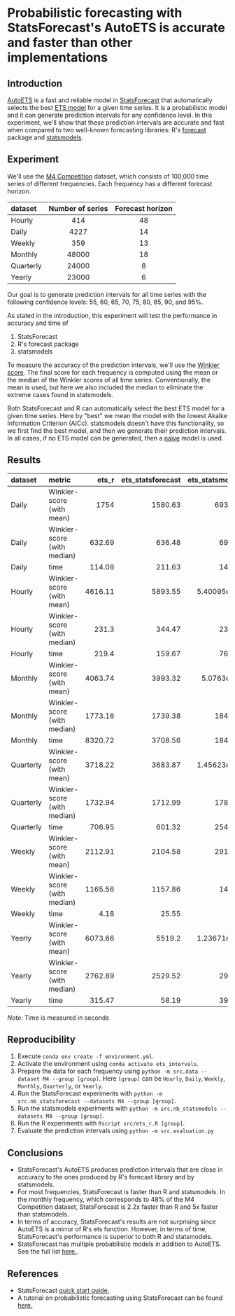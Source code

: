 # Probabilistic forecasting with StatsForecast's AutoETS is accurate and faster than other implementations  

## Introduction 

[AutoETS](https://nixtla.github.io/statsforecast/models.html#autoets) is a fast and reliable model in [StatsForecast](https://nixtla.github.io/statsforecast/) that automatically selects the best [ETS model](https://www.otexts.com/fpp3/ets.html) for a given time series. It is a probabilistic model and it can generate prediction intervals for any confidence level. In this experiment, we'll show that these prediction intervals are accurate and fast when compared to two well-known forecasting libraries: R's [forecast](https://pkg.robjhyndman.com/forecast/) package and [statsmodels](https://www.statsmodels.org/dev/index.html). 

## Experiment 

We'll use the [M4 Competition](https://www.sciencedirect.com/science/article/pii/S0169207019301128) dataset, which consists of 100,000 time series of different frequencies. Each frequency has a different forecast horizon. 

| dataset  |Number of series | Forecast horizon| 
|:---------|:---------------:|:---------------:|
| Hourly   | 414             | 48              |
| Daily    | 4227            | 14              |
| Weekly   | 359             | 13              |
| Monthly  | 48000           | 18              |
| Quarterly| 24000           | 8               |
| Yearly   | 23000           | 6               |

Our goal is to generate prediction intervals for all time series with the following confidence levels: 55, 60, 65, 70, 75, 80, 85, 90, and 95%.

As stated in the introduction, this experiment will test the performance in accuracy and time of 
1. StatsForecast 
2. R's forecast package 
3. statsmodels

To measure the accuracy of the prediction intervals, we'll use the [Winkler score](https://www.otexts.com/fpp3/distaccuracy.html). The final score for each frequency is computed using the mean or the median of the Winkler scores of all time series. Conventionally, the mean is used, but here we also included the median to eliminate the extreme cases found in statsmodels. 

Both StatsForecast and R can automatically select the best ETS model for a given time series. Here by "best" we mean the model with the lowest Akaike Information Criterion (AICc). statsmodels doesn't have this functionality, so we first find the best model, and then we generate their prediction intervals. In all cases, if no ETS model can be generated, then a [naive](https://www.otexts.com/fpp3/simple-methods.html) model is used. 

## Results 

| dataset   | metric                      |   ets_r |   ets_statsforecast |   ets_statsmodels |
|:----------|:----------------------------|--------:|--------------------:|------------------:|
| Daily     | Winkler-score (with mean)   | 1754    |             1580.63 |   69321.7         |
| Daily     | Winkler-score (with median) |  632.69 |              636.48 |     695.96        |
| Daily     | time                        |  114.08 |              211.63 |     145.82        |
| Hourly    | Winkler-score (with mean)   | 4616.11 |             5893.55 |       5.40095e+12 |
| Hourly    | Winkler-score (with median) |  231.3  |              344.47 |     238.61        |
| Hourly    | time                        |  219.4  |              159.67 |     761.04        |
| Monthly   | Winkler-score (with mean)   | 4063.74 |             3993.32 |       5.0763e+16  |
| Monthly   | Winkler-score (with median) | 1773.16 |             1739.38 |    1840.05        |
| Monthly   | time                        | 8320.72 |             3708.56 |   18464.3         |
| Quarterly | Winkler-score (with mean)   | 3718.22 |             3683.87 |       1.45623e+20 |
| Quarterly | Winkler-score (with median) | 1732.94 |             1712.99 |    1788.29        |
| Quarterly | time                        |  706.95 |              601.32 |    2549.96        |
| Weekly    | Winkler-score (with mean)   | 2112.91 |             2104.58 |    2917.29        |
| Weekly    | Winkler-score (with median) | 1165.56 |             1157.86 |    1410.7         |
| Weekly    | time                        |    4.18 |               25.55 |       8.53        |
| Yearly    | Winkler-score (with mean)   | 6073.66 |             5519.2  |       1.23671e+07 |
| Yearly    | Winkler-score (with median) | 2762.89 |             2529.52 |    2914.6         |
| Yearly    | time                        |  315.47 |               58.19 |     395.92        |

*Note*: Time is measured in seconds

## Reproducibility 

1. Execute `conda env create -f environment.yml`. 
2. Activate the environment using `conda activate ets_intervals`. 
3. Prepare the data for each frequency using `python -m src.data --dataset M4 --group [group]`. Here `[group]` can be `Hourly`, `Daily`, `Weekly`, `Monthly`, `Quarterly`, or `Yearly`. 
4. Run the StatsForecast experiments with `python -m src.nb_statsforecast --datasets M4 --group [group]`.
5. Run the statsmodels experiments with `python -m src.nb_statsmodels --datasets M4 --group [group]`. 
6. Run the R experiments with `Rscript src/ets_r.R [group]`. 
7. Evaluate the prediction intervals using `python -m src.evaluation.py`

## Conclusions 

- StatsForecast's AutoETS produces prediction intervals that are close in accuracy to the ones produced by R's forecast library and by statsmodels. 
- For most frequencies, StatsForecast is faster than R and statsmodels. In the monthly frequency, which corresponds to 48% of the M4 Competition dataset, StatsForecast is 2.2x faster than R and 5x faster than statsmodels. 
- In terms of accuracy, StatsForecast's results are not surprising since AutoETS is a mirror of R's ets function. However, in terms of time, StatsForecast's performance is superior to both R and statsmodels. 
- StatsForecast has multiple probabilistic models in addition to AutoETS. See the full list [here.](https://nixtla.github.io/statsforecast/examples/models_intro.html). 

## References 

- StatsForecast [quick start guide.](https://nixtla.github.io/statsforecast/examples/getting_started_short.html) 
- A tutorial on probabilistic forecasting using StatsForecast can be found [here.](https://nixtla.github.io/statsforecast/examples/uncertaintyintervals.html)
